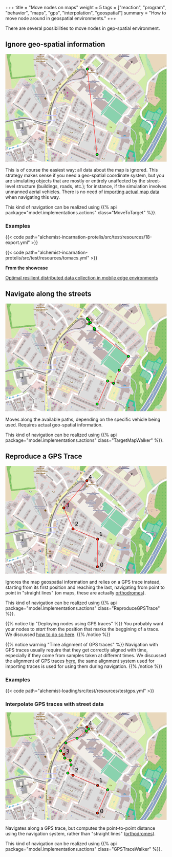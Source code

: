 +++
title = "Move nodes on maps"
weight = 5
tags = ["reaction", "program", "behavior", "maps", "gps", "interpolation", "geospatial"]
summary = "How to move node around in geospatial environments."
+++

There are several possibilities to move nodes in gep-spatial environment.

## Ignore geo-spatial information

![orthodromes](no_map_information.png)

This is of course the easiest way:
all data about the map is ignored.
This strategy makes sense if you need a geo-spatial coordinate system,
but you are simulating objects that are mostly or entirely unaffected by the street-level structure
(buildings, roads, etc.);
for instance, if the simulation involves unmanned aerial vehicles.
There is no need of [importing actual map data](../../environment/maps) when navigating this way.

This kind of navigation can be realized using
{{% api package="model.implementations.actions" class="MoveToTarget" %}}.

### Examples

{{< code path="alchemist-incarnation-protelis/src/test/resources/18-export.yml" >}}

{{< code path="alchemist-incarnation-protelis/src/test/resources/tomacs.yml" >}}

**From the showcase**

[Optimal resilient distributed data collection in mobile edge environments](/showcase/2020-jcee)

## Navigate along the streets

![navigate along the streets](use_map_information.png)

Moves along the available paths, depending on the specific vehicle being used.
Requires actual geo-spatial information.

This kind of navigation can be realized using
{{% api package="model.implementations.actions" class="TargetMapWalker" %}}.

## Reproduce a GPS Trace

![reproduce a GPS trace](reproduce_gps_trace.png)

Ignores the map geospatial information and relies on a GPS trace instead,
starting from its first position and reaching the last,
navigating from point to point in "straight lines"
(on maps, these are actually [orthodromes](https://en.wikipedia.org/wiki/Great-circle_distance)).

This kind of navigation can be realized using
{{% api package="model.implementations.actions" class="ReproduceGPSTrace" %}}.

{{% notice tip "Deploying nodes using GPS traces" %}}
You probably want your nodes to *start* from the position that marks the beggining of a trace.
We discussed [how to do so here](/howtos/simulation/deploy/gps).
{{% /notice %}}

{{% notice warning "Time alignment of GPS traces" %}}
Navigation with GPS traces usually require that they get correctly aligned with time,
especially if they come from samples taken at different times.
We discussed the alignment of GPS traces [here](/howtos/simulation/deploy/gps/#alignment-of-time),
the same alignment system used for importing traces is used for using them during navigation.
{{% /notice %}}

### Examples

{{< code path="alchemist-loading/src/test/resources/testgps.yml" >}}

### Interpolate GPS traces with street data

![interpolate GPS traces](interpolate_gps_trace_with_street_data.png)

Navigates along a GPS trace, but computes the point-to-point distance using the navigation system,
rather than "straight lines" ([orthodromes](https://en.wikipedia.org/wiki/Great-circle_distance)).

This kind of navigation can be realized using
{{% api package="model.implementations.actions" class="GPSTraceWalker" %}}.
